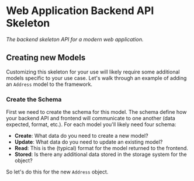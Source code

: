 # Web Application Backend API Skeleton

*The backend skeleton API for a modern web application.*

## Creating new Models

Customizing this skeleton for your use will likely require some
additional models specific to your use case.  Let's walk through an
example of adding an ``Address`` model to the framework.

### Create the Schema

First we need to create the schema for this model.  The schema define
how your backend API and frontend will communicate to one another (data
expected, format, etc.).  For each model you'll likely need four schema:

- **Create**: What data do you need to create a new model?
- **Update**: What data do you need to update an existing model?
- **Read**: This is the (typical) format for the model returned to the
    frontend.
- **Stored**: Is there any additional data stored in the storage system
    for the object?

So let's do this for the new ``Address`` object.
